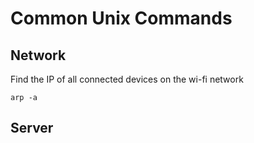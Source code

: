 # Common Unix Commands

## Network

Find the IP of all connected devices on the wi-fi network

```
arp -a
```

## Server

